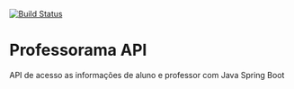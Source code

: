 [![Build Status](https://travis-ci.org/AndersonFerrigo/professorama-api.svg?branch=master)](https://travis-ci.org/AndersonFerrigo/professorama-api)

# Professorama API

API de acesso as informações de aluno e professor com Java Spring Boot

